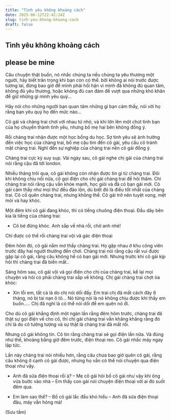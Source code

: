 ```yaml
---
title: "Tình yêu không khoảng cách"
date: 2025-06-12T22:42:24Z
slug: tinh-yeu-khong-khoang-cach
draft: false
---
```


## Tình yêu không khoảng cách

## please be mine

Câu chuyện thật buồn, nó nhắc chúng ta nếu chúng ta yêu thương một người, hãy biết trân trọng khi bạn còn có thể. bởi không ai nói trước được tương lai, đừng bao giờ để mình phải hối hận vì mình đã không đủ quan tâm, không đủ yêu thương, hoặc không đủ can đảm để vượt qua những khó khăn để giữ những gì mình yêu quý…
 
 Hãy nói cho những người bạn quan tâm những gì bạn cảm thấy, nói với họ rằng bạn yêu quý họ đến mức nào…
 
Cô gái và chàng trai chơi với nhau từ nhỏ, và khi lớn lên một chút tình bạn của họ chuyển thành tình yêu, nhưng bố mẹ hai bên không đồng ý.
 
Rồi chàng trai nhận được một học bổng du học. Sợ tình yêu sẽ ảnh hưởng đến việc học của chàng trai, bố mẹ cậu tìm đến cô gái, yêu cầu cô tránh mặt chàng trai. Nghĩ đến sự nghiệp của chàng trai nên cô gái đồng ý.
 
Chàng trai cực kỳ suy sụp. Vài ngày sau, cô gái nghe chị gái của chàng trai nói rằng cậu đã tới london.
 
Nhiều tháng trôi qua, cô gái không còn nhận được tin gì từ chàng trai. Đôi khi không chịu nổi nữa, cô gọi điện cho chị gái chàng trai để hỏi thăm. Chi chàng trai nói rằng cậu vẫn khỏe mạnh, học giỏi và đã có bạn gái mới. Cô gái cảm thấy như mọi thứ đều đảo lộn, dù biết đó là điều tốt nhất của chàng trai. Cô cố quên chàng trai, nhưng không thể. Cô gái trở nên tuyệt vọng, mệt mỏi và hay khóc.
 

 
Một đêm khi cô gái đang khóc, thì có tiếng chuông điện thoại. Đầu dây bên kia là tiếng của chàng trai:
 
- Cô bé đừng khóc. Anh sắp về nhà rồi, chờ anh nhé!
 
Chỉ được có thế rồi chàng trai vội vã gác điện thoại
 
Đêm hôm đó, cô gái nằm mơ thấy chàng trai. Họ gặp nhau ở khu công viên trước đây hai người thường đến chơi. Chàng trai nói rằng cậu rất vui được gặp lại cô gái, rằng câu không hề có bạn gái mới. Nhưng trước khi cô gái kịp hỏi thì chàng trai đã biến mất..
 
Sáng hôm sau, cô gái vội vã gọi điện cho chị của chàng trai, kể lại mọi chuyện và hỏi có phải chàng trai sắp về không. Chị gái chàng trai chợt òa khóc:
 
- Xin lỗi em, tất cả là do chị nói dối đấy. Em trai chị đã mất cách đây 6 tháng, nó bị tai nạn ô tô… Nó từng nói là nó không chịu được khi thấy em buồn….. Chị đã nghĩ là có thể nói dối để em quên nó đi.
 
Cho dù cô gái khẳng định một ngàn lần rằng đêm hôm trước, chàng trai đã thật sự gọi điện về cho cô, thì chị gái chàng trai vẫn khăng khăng rằng đó chỉ là do cô tưởng tượng và sự thật là chàng trai đã mất rồi.
 
Nhưng cô gái không tin. Cô tin rằng chàng trai sẽ gọi điện lần nữa. Và đúng như thế, khoảng bằng giờ đêm trước, điện thoại reo. Cô gái nhấc máy ngay lập tức.
 
Lần này chàng trai nói nhiều hơn, rằng câu chưa bao giờ quên cô gái, rằng câu không ở cạnh cô gái được, nhưng họ vẫn có thể nói chuyện qua điện thoại như vậy.
 
- Anh đã sửa điện thoại rồi à? – Mẹ cô gái hỏi bố cô gái như vậy khi ông vừa bước vào nhà – Em thấy con gái nói chuyện điện thoại với ai đó suốt đêm qua.
 
- Em làm sao thế? – Bố cô gái lắc đầu khó hiểu – Anh đã sửa điện thoại đâu, máy vẫn hỏng mà!
 
(Sưu tầm)